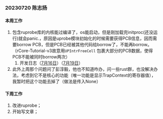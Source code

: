 ### 20230720 陈志扬

#### 本周工作

1. 包含ruprobe库的内核能过编译了，os能启动，但是刚加载完initproc(还没运行)就会panic.，原因是uprobe模块初始化的时候需要获得PCB信息，因而需要borrow PCB，但是PCB已经被其他代码给borrow了，不能再borrow。（rCore-Tutorial-v3故意用`UPIntrFreeCell` 包裹大部分的PCB数据，使得PCB不能被同时borrow两次）
   1. 开发日志（[7月16日](https://github.com/chenzhiy2001/code-debug/blob/master/docs/2023-07-16.md)）（[7月19日](https://github.com/chenzhiy2001/code-debug/blob/master/docs/2023-07-19.md)）
2. 此外上周那个问题问了彭淳毅，他也不知道咋办，问一些rust群，也没解决办法，考虑到它不是核心的功能（唯一功能是显示TrapContext的寄存器值），我暂时把这个功能去掉了（做法是传入None）

#### 下周工作

1. 改进ruprobe；
2. 开始写文章；